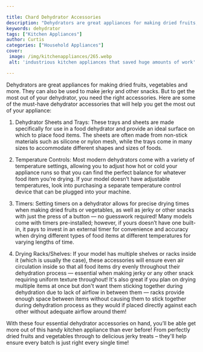 ```yaml
---

title: Chard Dehydrator Accessories
description: "Dehydrators are great appliances for making dried fruits, vegetables and more. They can also be used to make jerky and other snack...read now to learn more"
keywords: dehydrator
tags: ["Kitchen Appliances"]
author: Curtis
categories: ["Household Appliances"]
cover: 
 image: /img/kitchenappliances/265.webp
 alt: 'industrious kitchen appliances that saved huge amounts of work'

---
```


Dehydrators are great appliances for making dried fruits, vegetables and more. They can also be used to make jerky and other snacks. But to get the most out of your dehydrator, you need the right accessories. Here are some of the must-have dehydrator accessories that will help you get the most out of your appliance:

1. Dehydrator Sheets and Trays: These trays and sheets are made specifically for use in a food dehydrator and provide an ideal surface on which to place food items. The sheets are often made from non-stick materials such as silicone or nylon mesh, while the trays come in many sizes to accommodate different shapes and sizes of foods.

2. Temperature Controls: Most modern dehydrators come with a variety of temperature settings, allowing you to adjust how hot or cold your appliance runs so that you can find the perfect balance for whatever food item you’re drying. If your model doesn’t have adjustable temperatures, look into purchasing a separate temperature control device that can be plugged into your machine.

3. Timers: Setting timers on a dehydrator allows for precise drying times when making dried fruits or vegetables, as well as jerky or other snacks with just the press of a button — no guesswork required! Many models come with timers pre-installed; however, if yours doesn’t have one built-in, it pays to invest in an external timer for convenience and accuracy when drying different types of food items at different temperatures for varying lengths of time.

4. Drying Racks/Shelves: If your model has multiple shelves or racks inside it (which is usually the case), these accessories will ensure even air circulation inside so that all food items dry evenly throughout their dehydration process — essential when making jerky or any other snack requiring uniform texture throughout! It's also great if you plan on drying multiple items at once but don't want them sticking together during dehydration due to lack of airflow in between them — racks provide enough space between items without causing them to stick together during dehydration process as they would if placed directly against each other without adequate airflow around them! 

With these four essential dehydrator accessories on hand, you’ll be able get more out of this handy kitchen appliance than ever before! From perfectly dried fruits and vegetables through to delicious jerky treats – they'll help ensure every batch is just right every single time!
